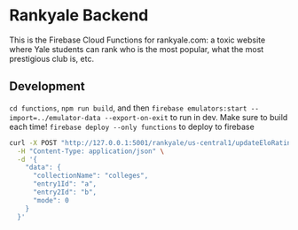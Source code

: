 # Rankyale Backend

This is the Firebase Cloud Functions for rankyale.com: a toxic website where Yale students can rank who is the most popular, what the most prestigious club is, etc.

## Development

`cd functions`, `npm run build`, and then `firebase emulators:start --import=../emulator-data --export-on-exit` to run in dev. Make sure to build each time!
`firebase deploy --only functions` to deploy to firebase

```bash
curl -X POST "http://127.0.0.1:5001/rankyale/us-central1/updateEloRating" \
  -H "Content-Type: application/json" \
  -d '{
    "data": {
      "collectionName": "colleges",
      "entry1Id": "a",
      "entry2Id": "b",
      "mode": 0
    }
  }'
```
